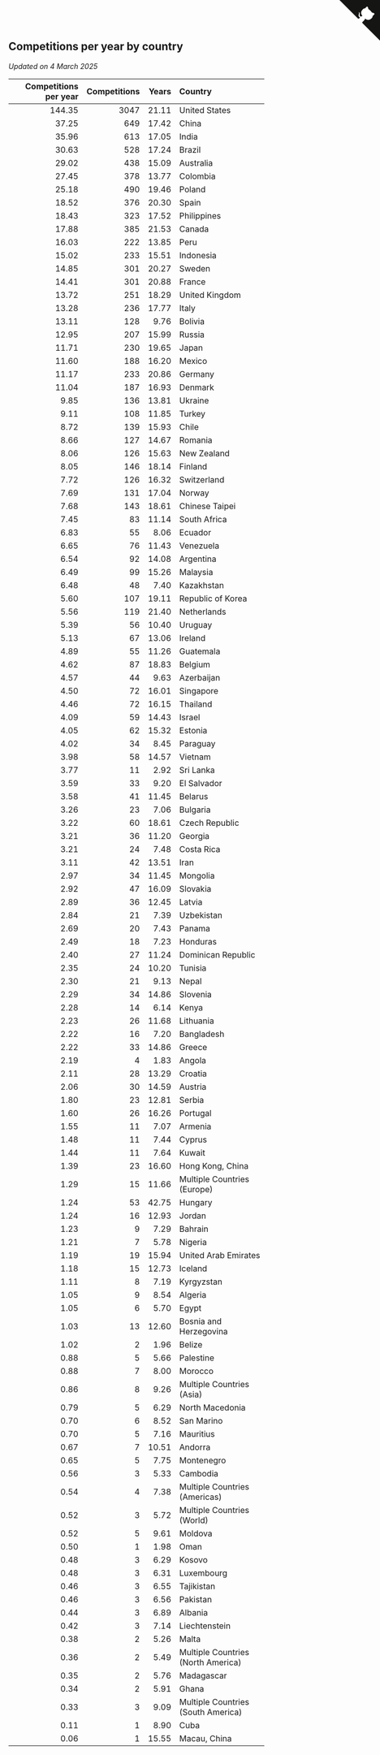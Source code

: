 ## Competitions per year by country

*Updated on  4 March 2025*

| Competitions per year | Competitions | Years | Country |
| ---: | ---: | ---: | :--- |
| 144.35 | 3047 | 21.11 | United States |
| 37.25 | 649 | 17.42 | China |
| 35.96 | 613 | 17.05 | India |
| 30.63 | 528 | 17.24 | Brazil |
| 29.02 | 438 | 15.09 | Australia |
| 27.45 | 378 | 13.77 | Colombia |
| 25.18 | 490 | 19.46 | Poland |
| 18.52 | 376 | 20.30 | Spain |
| 18.43 | 323 | 17.52 | Philippines |
| 17.88 | 385 | 21.53 | Canada |
| 16.03 | 222 | 13.85 | Peru |
| 15.02 | 233 | 15.51 | Indonesia |
| 14.85 | 301 | 20.27 | Sweden |
| 14.41 | 301 | 20.88 | France |
| 13.72 | 251 | 18.29 | United Kingdom |
| 13.28 | 236 | 17.77 | Italy |
| 13.11 | 128 | 9.76 | Bolivia |
| 12.95 | 207 | 15.99 | Russia |
| 11.71 | 230 | 19.65 | Japan |
| 11.60 | 188 | 16.20 | Mexico |
| 11.17 | 233 | 20.86 | Germany |
| 11.04 | 187 | 16.93 | Denmark |
| 9.85 | 136 | 13.81 | Ukraine |
| 9.11 | 108 | 11.85 | Turkey |
| 8.72 | 139 | 15.93 | Chile |
| 8.66 | 127 | 14.67 | Romania |
| 8.06 | 126 | 15.63 | New Zealand |
| 8.05 | 146 | 18.14 | Finland |
| 7.72 | 126 | 16.32 | Switzerland |
| 7.69 | 131 | 17.04 | Norway |
| 7.68 | 143 | 18.61 | Chinese Taipei |
| 7.45 | 83 | 11.14 | South Africa |
| 6.83 | 55 | 8.06 | Ecuador |
| 6.65 | 76 | 11.43 | Venezuela |
| 6.54 | 92 | 14.08 | Argentina |
| 6.49 | 99 | 15.26 | Malaysia |
| 6.48 | 48 | 7.40 | Kazakhstan |
| 5.60 | 107 | 19.11 | Republic of Korea |
| 5.56 | 119 | 21.40 | Netherlands |
| 5.39 | 56 | 10.40 | Uruguay |
| 5.13 | 67 | 13.06 | Ireland |
| 4.89 | 55 | 11.26 | Guatemala |
| 4.62 | 87 | 18.83 | Belgium |
| 4.57 | 44 | 9.63 | Azerbaijan |
| 4.50 | 72 | 16.01 | Singapore |
| 4.46 | 72 | 16.15 | Thailand |
| 4.09 | 59 | 14.43 | Israel |
| 4.05 | 62 | 15.32 | Estonia |
| 4.02 | 34 | 8.45 | Paraguay |
| 3.98 | 58 | 14.57 | Vietnam |
| 3.77 | 11 | 2.92 | Sri Lanka |
| 3.59 | 33 | 9.20 | El Salvador |
| 3.58 | 41 | 11.45 | Belarus |
| 3.26 | 23 | 7.06 | Bulgaria |
| 3.22 | 60 | 18.61 | Czech Republic |
| 3.21 | 36 | 11.20 | Georgia |
| 3.21 | 24 | 7.48 | Costa Rica |
| 3.11 | 42 | 13.51 | Iran |
| 2.97 | 34 | 11.45 | Mongolia |
| 2.92 | 47 | 16.09 | Slovakia |
| 2.89 | 36 | 12.45 | Latvia |
| 2.84 | 21 | 7.39 | Uzbekistan |
| 2.69 | 20 | 7.43 | Panama |
| 2.49 | 18 | 7.23 | Honduras |
| 2.40 | 27 | 11.24 | Dominican Republic |
| 2.35 | 24 | 10.20 | Tunisia |
| 2.30 | 21 | 9.13 | Nepal |
| 2.29 | 34 | 14.86 | Slovenia |
| 2.28 | 14 | 6.14 | Kenya |
| 2.23 | 26 | 11.68 | Lithuania |
| 2.22 | 16 | 7.20 | Bangladesh |
| 2.22 | 33 | 14.86 | Greece |
| 2.19 | 4 | 1.83 | Angola |
| 2.11 | 28 | 13.29 | Croatia |
| 2.06 | 30 | 14.59 | Austria |
| 1.80 | 23 | 12.81 | Serbia |
| 1.60 | 26 | 16.26 | Portugal |
| 1.55 | 11 | 7.07 | Armenia |
| 1.48 | 11 | 7.44 | Cyprus |
| 1.44 | 11 | 7.64 | Kuwait |
| 1.39 | 23 | 16.60 | Hong Kong, China |
| 1.29 | 15 | 11.66 | Multiple Countries (Europe) |
| 1.24 | 53 | 42.75 | Hungary |
| 1.24 | 16 | 12.93 | Jordan |
| 1.23 | 9 | 7.29 | Bahrain |
| 1.21 | 7 | 5.78 | Nigeria |
| 1.19 | 19 | 15.94 | United Arab Emirates |
| 1.18 | 15 | 12.73 | Iceland |
| 1.11 | 8 | 7.19 | Kyrgyzstan |
| 1.05 | 9 | 8.54 | Algeria |
| 1.05 | 6 | 5.70 | Egypt |
| 1.03 | 13 | 12.60 | Bosnia and Herzegovina |
| 1.02 | 2 | 1.96 | Belize |
| 0.88 | 5 | 5.66 | Palestine |
| 0.88 | 7 | 8.00 | Morocco |
| 0.86 | 8 | 9.26 | Multiple Countries (Asia) |
| 0.79 | 5 | 6.29 | North Macedonia |
| 0.70 | 6 | 8.52 | San Marino |
| 0.70 | 5 | 7.16 | Mauritius |
| 0.67 | 7 | 10.51 | Andorra |
| 0.65 | 5 | 7.75 | Montenegro |
| 0.56 | 3 | 5.33 | Cambodia |
| 0.54 | 4 | 7.38 | Multiple Countries (Americas) |
| 0.52 | 3 | 5.72 | Multiple Countries (World) |
| 0.52 | 5 | 9.61 | Moldova |
| 0.50 | 1 | 1.98 | Oman |
| 0.48 | 3 | 6.29 | Kosovo |
| 0.48 | 3 | 6.31 | Luxembourg |
| 0.46 | 3 | 6.55 | Tajikistan |
| 0.46 | 3 | 6.56 | Pakistan |
| 0.44 | 3 | 6.89 | Albania |
| 0.42 | 3 | 7.14 | Liechtenstein |
| 0.38 | 2 | 5.26 | Malta |
| 0.36 | 2 | 5.49 | Multiple Countries (North America) |
| 0.35 | 2 | 5.76 | Madagascar |
| 0.34 | 2 | 5.91 | Ghana |
| 0.33 | 3 | 9.09 | Multiple Countries (South America) |
| 0.11 | 1 | 8.90 | Cuba |
| 0.06 | 1 | 15.55 | Macau, China |


<a href="https://github.com/jonatanklosko/wca_statistics" class="github-corner" aria-label="View source on Github"><svg width="80" height="80" viewBox="0 0 250 250" style="fill:#151513; color:#fff; position: absolute; top: 0; border: 0; right: 0;" aria-hidden="true"><path d="M0,0 L115,115 L130,115 L142,142 L250,250 L250,0 Z"></path><path d="M128.3,109.0 C113.8,99.7 119.0,89.6 119.0,89.6 C122.0,82.7 120.5,78.6 120.5,78.6 C119.2,72.0 123.4,76.3 123.4,76.3 C127.3,80.9 125.5,87.3 125.5,87.3 C122.9,97.6 130.6,101.9 134.4,103.2" fill="currentColor" style="transform-origin: 130px 106px;" class="octo-arm"></path><path d="M115.0,115.0 C114.9,115.1 118.7,116.5 119.8,115.4 L133.7,101.6 C136.9,99.2 139.9,98.4 142.2,98.6 C133.8,88.0 127.5,74.4 143.8,58.0 C148.5,53.4 154.0,51.2 159.7,51.0 C160.3,49.4 163.2,43.6 171.4,40.1 C171.4,40.1 176.1,42.5 178.8,56.2 C183.1,58.6 187.2,61.8 190.9,65.4 C194.5,69.0 197.7,73.2 200.1,77.6 C213.8,80.2 216.3,84.9 216.3,84.9 C212.7,93.1 206.9,96.0 205.4,96.6 C205.1,102.4 203.0,107.8 198.3,112.5 C181.9,128.9 168.3,122.5 157.7,114.1 C157.9,116.9 156.7,120.9 152.7,124.9 L141.0,136.5 C139.8,137.7 141.6,141.9 141.8,141.8 Z" fill="currentColor" class="octo-body"></path></svg></a><style>.github-corner:hover .octo-arm{animation:octocat-wave 560ms ease-in-out}@keyframes octocat-wave{0%,100%{transform:rotate(0)}20%,60%{transform:rotate(-25deg)}40%,80%{transform:rotate(10deg)}}@media (max-width:500px){.github-corner:hover .octo-arm{animation:none}.github-corner .octo-arm{animation:octocat-wave 560ms ease-in-out}}</style>
